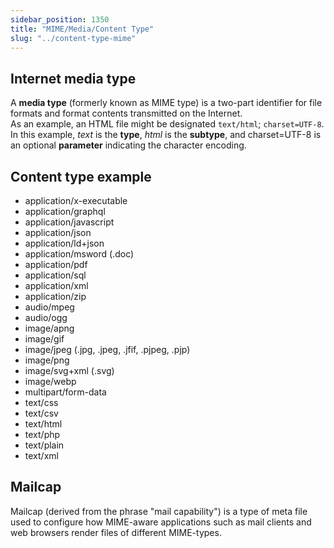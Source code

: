 ```yaml
---
sidebar_position: 1350 
title: "MIME/Media/Content Type"
slug: "../content-type-mime"
---
```


## Internet media type
A **media type** (formerly known as MIME type) is a two-part identifier for file formats and format contents transmitted on the Internet.<br/>
As an example, an HTML file might be designated `text/html`; `charset=UTF-8`. In this example, <em>text</em> is the <b>type</b>, <em>html</em> is the <b>subtype</b>, and charset=UTF-8 is an optional <b>parameter</b> indicating the character encoding.

## Content type example
- application/x-executable
- application/graphql
- application/javascript
- application/json
- application/ld+json
- application/msword (.doc)
- application/pdf
- application/sql
- application/xml
- application/zip
- audio/mpeg
- audio/ogg
- image/apng
- image/gif
- image/jpeg (.jpg, .jpeg, .jfif, .pjpeg, .pjp)
- image/png
- image/svg+xml (.svg)
- image/webp
- multipart/form-data
- text/css
- text/csv
- text/html
- text/php
- text/plain
- text/xml

## Mailcap
Mailcap (derived from the phrase "mail capability") is a type of meta file used to configure how MIME-aware applications such as mail clients and web browsers render files of different MIME-types. 